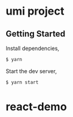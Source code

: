 # umi project

## Getting Started

Install dependencies,

```bash
$ yarn
```

Start the dev server,

```bash
$ yarn start
```
# react-demo
